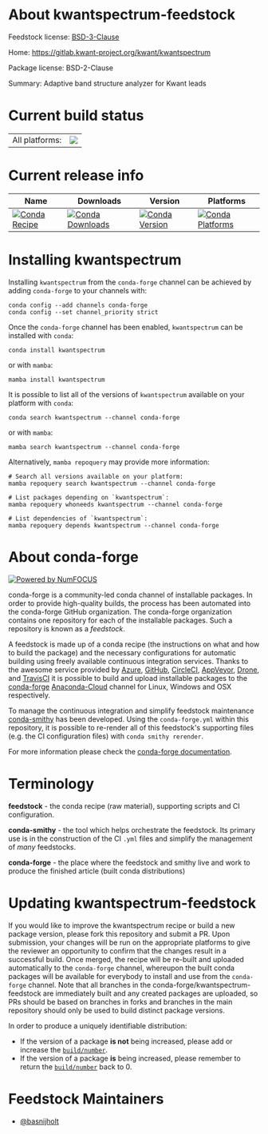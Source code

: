 About kwantspectrum-feedstock
=============================

Feedstock license: [BSD-3-Clause](https://github.com/conda-forge/kwantspectrum-feedstock/blob/main/LICENSE.txt)

Home: https://gitlab.kwant-project.org/kwant/kwantspectrum

Package license: BSD-2-Clause

Summary: Adaptive band structure analyzer for Kwant leads

Current build status
====================


<table><tr><td>All platforms:</td>
    <td>
      <a href="https://dev.azure.com/conda-forge/feedstock-builds/_build/latest?definitionId=10271&branchName=main">
        <img src="https://dev.azure.com/conda-forge/feedstock-builds/_apis/build/status/kwantspectrum-feedstock?branchName=main">
      </a>
    </td>
  </tr>
</table>

Current release info
====================

| Name | Downloads | Version | Platforms |
| --- | --- | --- | --- |
| [![Conda Recipe](https://img.shields.io/badge/recipe-kwantspectrum-green.svg)](https://anaconda.org/conda-forge/kwantspectrum) | [![Conda Downloads](https://img.shields.io/conda/dn/conda-forge/kwantspectrum.svg)](https://anaconda.org/conda-forge/kwantspectrum) | [![Conda Version](https://img.shields.io/conda/vn/conda-forge/kwantspectrum.svg)](https://anaconda.org/conda-forge/kwantspectrum) | [![Conda Platforms](https://img.shields.io/conda/pn/conda-forge/kwantspectrum.svg)](https://anaconda.org/conda-forge/kwantspectrum) |

Installing kwantspectrum
========================

Installing `kwantspectrum` from the `conda-forge` channel can be achieved by adding `conda-forge` to your channels with:

```
conda config --add channels conda-forge
conda config --set channel_priority strict
```

Once the `conda-forge` channel has been enabled, `kwantspectrum` can be installed with `conda`:

```
conda install kwantspectrum
```

or with `mamba`:

```
mamba install kwantspectrum
```

It is possible to list all of the versions of `kwantspectrum` available on your platform with `conda`:

```
conda search kwantspectrum --channel conda-forge
```

or with `mamba`:

```
mamba search kwantspectrum --channel conda-forge
```

Alternatively, `mamba repoquery` may provide more information:

```
# Search all versions available on your platform:
mamba repoquery search kwantspectrum --channel conda-forge

# List packages depending on `kwantspectrum`:
mamba repoquery whoneeds kwantspectrum --channel conda-forge

# List dependencies of `kwantspectrum`:
mamba repoquery depends kwantspectrum --channel conda-forge
```


About conda-forge
=================

[![Powered by
NumFOCUS](https://img.shields.io/badge/powered%20by-NumFOCUS-orange.svg?style=flat&colorA=E1523D&colorB=007D8A)](https://numfocus.org)

conda-forge is a community-led conda channel of installable packages.
In order to provide high-quality builds, the process has been automated into the
conda-forge GitHub organization. The conda-forge organization contains one repository
for each of the installable packages. Such a repository is known as a *feedstock*.

A feedstock is made up of a conda recipe (the instructions on what and how to build
the package) and the necessary configurations for automatic building using freely
available continuous integration services. Thanks to the awesome service provided by
[Azure](https://azure.microsoft.com/en-us/services/devops/), [GitHub](https://github.com/),
[CircleCI](https://circleci.com/), [AppVeyor](https://www.appveyor.com/),
[Drone](https://cloud.drone.io/welcome), and [TravisCI](https://travis-ci.com/)
it is possible to build and upload installable packages to the
[conda-forge](https://anaconda.org/conda-forge) [Anaconda-Cloud](https://anaconda.org/)
channel for Linux, Windows and OSX respectively.

To manage the continuous integration and simplify feedstock maintenance
[conda-smithy](https://github.com/conda-forge/conda-smithy) has been developed.
Using the ``conda-forge.yml`` within this repository, it is possible to re-render all of
this feedstock's supporting files (e.g. the CI configuration files) with ``conda smithy rerender``.

For more information please check the [conda-forge documentation](https://conda-forge.org/docs/).

Terminology
===========

**feedstock** - the conda recipe (raw material), supporting scripts and CI configuration.

**conda-smithy** - the tool which helps orchestrate the feedstock.
                   Its primary use is in the construction of the CI ``.yml`` files
                   and simplify the management of *many* feedstocks.

**conda-forge** - the place where the feedstock and smithy live and work to
                  produce the finished article (built conda distributions)


Updating kwantspectrum-feedstock
================================

If you would like to improve the kwantspectrum recipe or build a new
package version, please fork this repository and submit a PR. Upon submission,
your changes will be run on the appropriate platforms to give the reviewer an
opportunity to confirm that the changes result in a successful build. Once
merged, the recipe will be re-built and uploaded automatically to the
`conda-forge` channel, whereupon the built conda packages will be available for
everybody to install and use from the `conda-forge` channel.
Note that all branches in the conda-forge/kwantspectrum-feedstock are
immediately built and any created packages are uploaded, so PRs should be based
on branches in forks and branches in the main repository should only be used to
build distinct package versions.

In order to produce a uniquely identifiable distribution:
 * If the version of a package **is not** being increased, please add or increase
   the [``build/number``](https://docs.conda.io/projects/conda-build/en/latest/resources/define-metadata.html#build-number-and-string).
 * If the version of a package **is** being increased, please remember to return
   the [``build/number``](https://docs.conda.io/projects/conda-build/en/latest/resources/define-metadata.html#build-number-and-string)
   back to 0.

Feedstock Maintainers
=====================

* [@basnijholt](https://github.com/basnijholt/)

